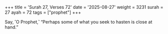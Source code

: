 +++
title = 'Surah 27, Verses 72'
date = '2025-08-27'
weight = 3231
surah = 27
ayah = 72
tags = ["prophet"]
+++

Say, ˹O Prophet,˺ “Perhaps some of what you seek to hasten is close at hand.”